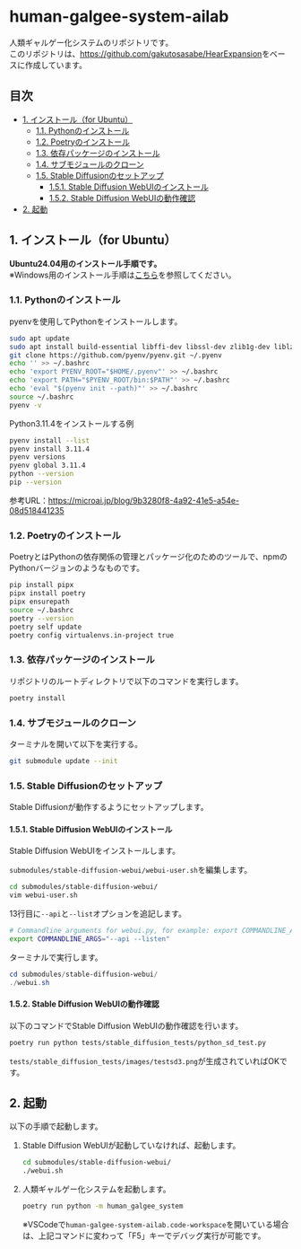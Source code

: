 <!-- omit in toc -->
# human-galgee-system-ailab

人類ギャルゲー化システムのリポジトリです。\
このリポジトリは、<https://github.com/gakutosasabe/HearExpansion>をベースに作成しています。

<!-- omit in toc -->
## 目次

- [1. インストール（for Ubuntu）](#1-インストールfor-ubuntu)
  - [1.1. Pythonのインストール](#11-pythonのインストール)
  - [1.2. Poetryのインストール](#12-poetryのインストール)
  - [1.3. 依存パッケージのインストール](#13-依存パッケージのインストール)
  - [1.4. サブモジュールのクローン](#14-サブモジュールのクローン)
  - [1.5. Stable Diffusionのセットアップ](#15-stable-diffusionのセットアップ)
    - [1.5.1. Stable Diffusion WebUIのインストール](#151-stable-diffusion-webuiのインストール)
    - [1.5.2. Stable Diffusion WebUIの動作確認](#152-stable-diffusion-webuiの動作確認)
- [2. 起動](#2-起動)

## 1. インストール（for Ubuntu）

**Ubuntu24.04用のインストール手順です。**\
※Windows用のインストール手順は[こちら](README.md)を参照してください。

### 1.1. Pythonのインストール

pyenvを使用してPythonをインストールします。

```bash
sudo apt update
sudo apt install build-essential libffi-dev libssl-dev zlib1g-dev liblzma-dev libbz2-dev libreadline-dev libsqlite3-dev libopencv-dev tk-dev git
git clone https://github.com/pyenv/pyenv.git ~/.pyenv
echo '' >> ~/.bashrc
echo 'export PYENV_ROOT="$HOME/.pyenv"' >> ~/.bashrc
echo 'export PATH="$PYENV_ROOT/bin:$PATH"' >> ~/.bashrc
echo 'eval "$(pyenv init --path)"' >> ~/.bashrc
source ~/.bashrc
pyenv -v
```

Python3.11.4をインストールする例

```bash
pyenv install --list
pyenv install 3.11.4
pyenv versions
pyenv global 3.11.4
python --version
pip --version
```

参考URL：<https://microai.jp/blog/9b3280f8-4a92-41e5-a54e-08d518441235>

### 1.2. Poetryのインストール

PoetryとはPythonの依存関係の管理とパッケージ化のためのツールで、npmのPythonバージョンのようなものです。

```bash
pip install pipx
pipx install poetry
pipx ensurepath
source ~/.bashrc
poetry --version
poetry self update
poetry config virtualenvs.in-project true
```

### 1.3. 依存パッケージのインストール

リポジトリのルートディレクトリで以下のコマンドを実行します。

```bash
poetry install
```

### 1.4. サブモジュールのクローン

ターミナルを開いて以下を実行する。

```bash
git submodule update --init
```

### 1.5. Stable Diffusionのセットアップ

Stable Diffusionが動作するようにセットアップします。

#### 1.5.1. Stable Diffusion WebUIのインストール

Stable Diffusion WebUIをインストールします。

`submodules/stable-diffusion-webui/webui-user.sh`を編集します。

```bash
cd submodules/stable-diffusion-webui/
vim webui-user.sh
```

13行目に`--api`と`--list`オプションを追記します。

```bash
# Commandline arguments for webui.py, for example: export COMMANDLINE_ARGS="--medvram --opt-split-attention"
export COMMANDLINE_ARGS="--api --listen"
```

ターミナルで実行します。

```powershell
cd submodules/stable-diffusion-webui/
./webui.sh
```

#### 1.5.2. Stable Diffusion WebUIの動作確認

以下のコマンドでStable Diffusion WebUIの動作確認を行います。

```bash
poetry run python tests/stable_diffusion_tests/python_sd_test.py
```

`tests/stable_diffusion_tests/images/testsd3.png`が生成されていればOKです。

## 2. 起動

以下の手順で起動します。

1. Stable Diffusion WebUIが起動していなければ、起動します。

    ```bash
    cd submodules/stable-diffusion-webui/
    ./webui.sh
    ```

1. 人類ギャルゲー化システムを起動します。

    ```bash
    poetry run python -m human_galgee_system
    ```

    ※VSCodeで`human-galgee-system-ailab.code-workspace`を開いている場合は、上記コマンドに変わって「F5」キーでデバッグ実行が可能です。
